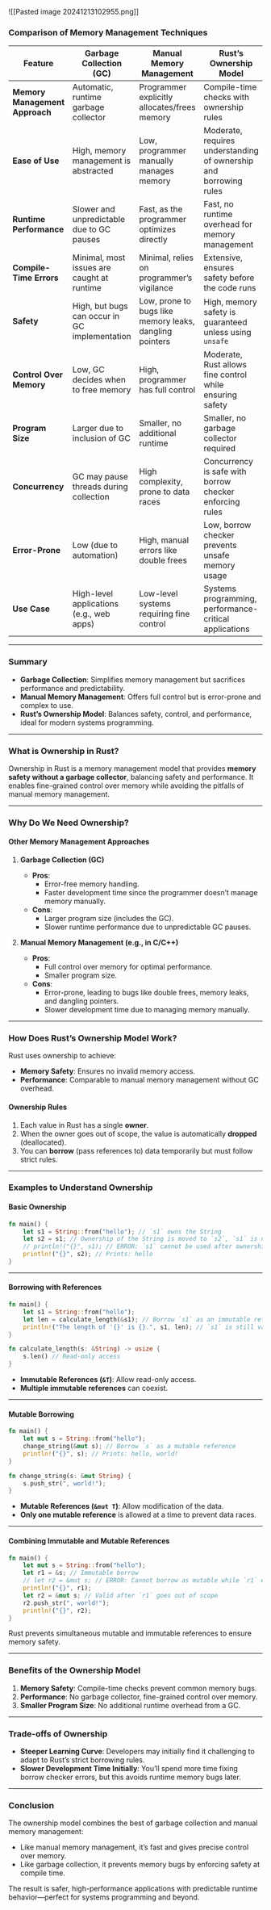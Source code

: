 
![[Pasted image 20241213102955.png]]

### **Comparison of Memory Management Techniques**

|Feature|**Garbage Collection (GC)**|**Manual Memory Management**|**Rust’s Ownership Model**|
|---|---|---|---|
|**Memory Management Approach**|Automatic, runtime garbage collector|Programmer explicitly allocates/frees memory|Compile-time checks with ownership rules|
|**Ease of Use**|High, memory management is abstracted|Low, programmer manually manages memory|Moderate, requires understanding of ownership and borrowing rules|
|**Runtime Performance**|Slower and unpredictable due to GC pauses|Fast, as the programmer optimizes directly|Fast, no runtime overhead for memory management|
|**Compile-Time Errors**|Minimal, most issues are caught at runtime|Minimal, relies on programmer’s vigilance|Extensive, ensures safety before the code runs|
|**Safety**|High, but bugs can occur in GC implementation|Low, prone to bugs like memory leaks, dangling pointers|High, memory safety is guaranteed unless using `unsafe`|
|**Control Over Memory**|Low, GC decides when to free memory|High, programmer has full control|Moderate, Rust allows fine control while ensuring safety|
|**Program Size**|Larger due to inclusion of GC|Smaller, no additional runtime|Smaller, no garbage collector required|
|**Concurrency**|GC may pause threads during collection|High complexity, prone to data races|Concurrency is safe with borrow checker enforcing rules|
|**Error-Prone**|Low (due to automation)|High, manual errors like double frees|Low, borrow checker prevents unsafe memory usage|
|**Use Case**|High-level applications (e.g., web apps)|Low-level systems requiring fine control|Systems programming, performance-critical applications|

---

### **Summary**

- **Garbage Collection**: Simplifies memory management but sacrifices performance and predictability.
- **Manual Memory Management**: Offers full control but is error-prone and complex to use.
- **Rust’s Ownership Model**: Balances safety, control, and performance, ideal for modern systems programming.

---

### **What is Ownership in Rust?**

Ownership in Rust is a memory management model that provides **memory safety without a garbage collector**, balancing safety and performance. It enables fine-grained control over memory while avoiding the pitfalls of manual memory management.

---

### **Why Do We Need Ownership?**

#### **Other Memory Management Approaches**

1. **Garbage Collection (GC)**
    
    - **Pros**:
        - Error-free memory handling.
        - Faster development time since the programmer doesn’t manage memory manually.
    - **Cons**:
        - Larger program size (includes the GC).
        - Slower runtime performance due to unpredictable GC pauses.
2. **Manual Memory Management (e.g., in C/C++)**
    
    - **Pros**:
        - Full control over memory for optimal performance.
        - Smaller program size.
    - **Cons**:
        - Error-prone, leading to bugs like double frees, memory leaks, and dangling pointers.
        - Slower development time due to managing memory manually.

---

### **How Does Rust’s Ownership Model Work?**

Rust uses ownership to achieve:

- **Memory Safety**: Ensures no invalid memory access.
- **Performance**: Comparable to manual memory management without GC overhead.

#### **Ownership Rules**

1. Each value in Rust has a single **owner**.
2. When the owner goes out of scope, the value is automatically **dropped** (deallocated).
3. You can **borrow** (pass references to) data temporarily but must follow strict rules.

---

### **Examples to Understand Ownership**

#### **Basic Ownership**

```rust
fn main() {
    let s1 = String::from("hello"); // `s1` owns the String
    let s2 = s1; // Ownership of the String is moved to `s2`, `s1` is no longer valid.
    // println!("{}", s1); // ERROR: `s1` cannot be used after ownership is moved.
    println!("{}", s2); // Prints: hello
}
```

---

#### **Borrowing with References**

```rust
fn main() {
    let s1 = String::from("hello");
    let len = calculate_length(&s1); // Borrow `s1` as an immutable reference
    println!("The length of '{}' is {}.", s1, len); // `s1` is still valid
}

fn calculate_length(s: &String) -> usize {
    s.len() // Read-only access
}
```

- **Immutable References (`&T`)**: Allow read-only access.
- **Multiple immutable references** can coexist.

---

#### **Mutable Borrowing**

```rust
fn main() {
    let mut s = String::from("hello");
    change_string(&mut s); // Borrow `s` as a mutable reference
    println!("{}", s); // Prints: hello, world!
}

fn change_string(s: &mut String) {
    s.push_str(", world!");
}
```

- **Mutable References (`&mut T`)**: Allow modification of the data.
- **Only one mutable reference** is allowed at a time to prevent data races.

---

#### **Combining Immutable and Mutable References**

```rust
fn main() {
    let mut s = String::from("hello");
    let r1 = &s; // Immutable borrow
    // let r2 = &mut s; // ERROR: Cannot borrow as mutable while `r1` exists.
    println!("{}", r1);
    let r2 = &mut s; // Valid after `r1` goes out of scope
    r2.push_str(", world!");
    println!("{}", r2);
}
```

Rust prevents simultaneous mutable and immutable references to ensure memory safety.

---

### **Benefits of the Ownership Model**

1. **Memory Safety**: Compile-time checks prevent common memory bugs.
2. **Performance**: No garbage collector, fine-grained control over memory.
3. **Smaller Program Size**: No additional runtime overhead from a GC.

---

### **Trade-offs of Ownership**

- **Steeper Learning Curve**: Developers may initially find it challenging to adapt to Rust’s strict borrowing rules.
- **Slower Development Time Initially**: You’ll spend more time fixing borrow checker errors, but this avoids runtime memory bugs later.

---

### **Conclusion**

The ownership model combines the best of garbage collection and manual memory management:

- Like manual memory management, it’s fast and gives precise control over memory.
- Like garbage collection, it prevents memory bugs by enforcing safety at compile time.

The result is safer, high-performance applications with predictable runtime behavior—perfect for systems programming and beyond.



